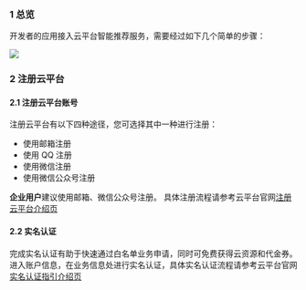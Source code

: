 ### 1 总览
开发者的应用接入云平台智能推荐服务，需要经过如下几个简单的步骤：

![](https://mc.qcloudimg.com/static/img/01c8c03012f06c10dbb2494d9c400fdb/image.png)

### 2 注册云平台

#### 2.1 注册云平台账号

注册云平台有以下四种途径，您可选择其中一种进行注册：
- 使用邮箱注册
- 使用 QQ 注册
- 使用微信注册
- 使用微信公众号注册

**企业用户**建议使用邮箱、微信公众号注册。
具体注册流程请参考云平台官网[注册云平台介绍页](http://tce.fsphere.cn/document/product/378/9603)

#### 2.2 实名认证

完成实名认证有助于快速通过白名单业务申请，同时可免费获得云资源和代金券。
进入账户信息，在业务信息处进行实名认证，具体实名认证流程请参考云平台官网[实名认证指引介绍页](http://tce.fsphere.cn/document/product/378/3629)